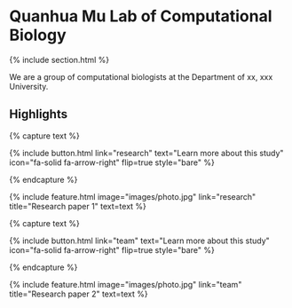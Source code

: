 ---
---

# Quanhua Mu Lab of Computational Biology

{% include section.html %}

We are a group of computational biologists at the Department of xx, xxx University.

## Highlights

{% capture text %}

{%
  include button.html
  link="research"
  text="Learn more about this study"
  icon="fa-solid fa-arrow-right"
  flip=true
  style="bare"
%}

{% endcapture %}

{%
  include feature.html
  image="images/photo.jpg"
  link="research"
  title="Research paper 1"
  text=text
%}

{% capture text %}


{%
  include button.html
  link="team"
  text="Learn more about this study"
  icon="fa-solid fa-arrow-right"
  flip=true
  style="bare"
%}

{% endcapture %}

{%
  include feature.html
  image="images/photo.jpg"
  link="team"
  title="Research paper 2"
  text=text
%}
